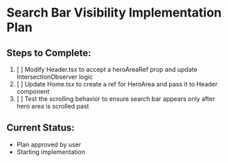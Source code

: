 # Search Bar Visibility Implementation Plan

## Steps to Complete:
1. [ ] Modify Header.tsx to accept a heroAreaRef prop and update IntersectionObserver logic
2. [ ] Update Home.tsx to create a ref for HeroArea and pass it to Header component
3. [ ] Test the scrolling behavior to ensure search bar appears only after hero area is scrolled past

## Current Status:
- Plan approved by user
- Starting implementation
